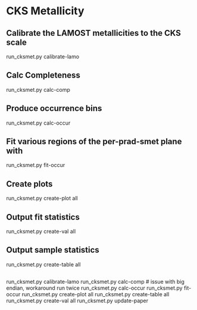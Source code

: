 # CKS Metallicity

## Calibrate the LAMOST metallicities to the CKS scale

run_cksmet.py calibrate-lamo

## Calc Completeness

run_cksmet.py calc-comp

## Produce occurrence bins

run_cksmet.py calc-occur

## Fit various regions of the per-prad-smet plane with

run_cksmet.py fit-occur

## Create plots

run_cksmet.py create-plot all

## Output fit statistics

run_cksmet.py create-val all

## Output sample statistics

run_cksmet.py create-table all

## 

run_cksmet.py calibrate-lamo
run_cksmet.py calc-comp # issue with big endian, workaround run twice
run_cksmet.py calc-occur
run_cksmet.py fit-occur
run_cksmet.py create-plot all
run_cksmet.py create-table all
run_cksmet.py create-val all
run_cksmet.py update-paper

